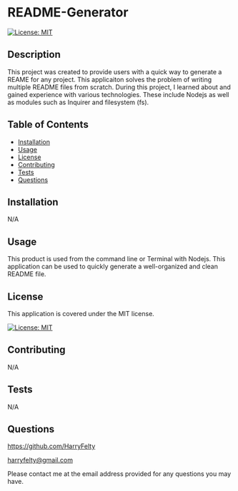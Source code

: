 # README-Generator
[![License: MIT](https://img.shields.io/badge/License-MIT-yellow.svg)](https://opensource.org/licenses/MIT)

## Description
This project was created to provide users with a quick way to generate a REAME for any project. This applicaiton solves the problem of writing multiple README files from scratch. During this project, I learned about and gained experience with various technologies. These include Nodejs as well as modules such as Inquirer and filesystem (fs).


## Table of Contents
- [Installation](#installation)
- [Usage](#usage)
- [License](#license)
- [Contributing](#contributing)
- [Tests](#tests)
- [Questions](#questions)

## Installation
N/A


## Usage
This product is used from the command line or Terminal with Nodejs. This application can be used to quickly generate a well-organized and clean README file.


## License
This application is covered under the MIT license.

[![License: MIT](https://img.shields.io/badge/License-MIT-yellow.svg)](https://opensource.org/licenses/MIT)


## Contributing
N/A


## Tests
N/A


## Questions
https://github.com/HarryFelty

harryfelty@gmail.com

Please contact me at the email address provided for any questions you may have.